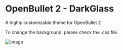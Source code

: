 # OpenBullet 2 - DarkGlass
A highly customizable theme for OpenBullet 2

To change the background, please check the .css file.

![image](https://user-images.githubusercontent.com/50058811/111074376-47b29900-84eb-11eb-868d-ddf09b43f308.png)


